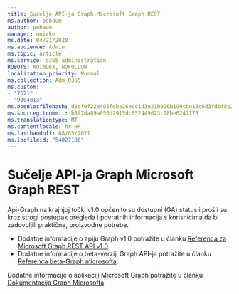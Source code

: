 ```yaml
---
title: Sučelje API-ja Graph Microsoft Graph REST
ms.author: pebaum
author: pebaum
manager: mnirke
ms.date: 04/21/2020
ms.audience: Admin
ms.topic: article
ms.service: o365-administration
ROBOTS: NOINDEX, NOFOLLOW
localization_priority: Normal
ms.collection: Adm_O365
ms.custom:
- "7071"
- "9004013"
ms.openlocfilehash: d8ef9f22e495feba26ecc1d3e21b996b199cbe16c6d3fdbf8e2e50893fe15942
ms.sourcegitcommit: b5f7da89a650d2915dc652449623c78be6247175
ms.translationtype: MT
ms.contentlocale: hr-HR
ms.lasthandoff: 08/05/2021
ms.locfileid: "54027186"
---
```

# <a name="microsoft-graph-rest-api-interface"></a>Sučelje API-ja Graph Microsoft Graph REST

Api-Graph na krajnjoj točki v1.0 općenito su dostupni (GA) status i prošli su kroz strogi postupak pregleda i povratnih informacija s korisnicima da bi zadovoljili praktične, proizvodne potrebe.

- Dodatne informacije o apiju Graph v1.0 potražite u članku [Referenca za Microsoft Graph REST API v1.0](https://docs.microsoft.com/graph/api/overview?toc=.%2Fref%2Ftoc.json&view=graph-rest-1.0). 
- Dodatne informacije o beta-verziji Graph API-ja potražite u članku [Referenca beta-Graph microsofta](https://docs.microsoft.com/graph/api/overview?toc=.%2Fref%2Ftoc.json&view=graph-rest-beta).

Dodatne informacije o aplikaciji Microsoft Graph potražite u članku [Dokumentacija Graph Microsofta](https://docs.microsoft.com/graph/).


